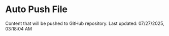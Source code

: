 # Auto Push File

Content that will be pushed to GitHub repository.
Last updated: 07/27/2025, 03:18:04 AM